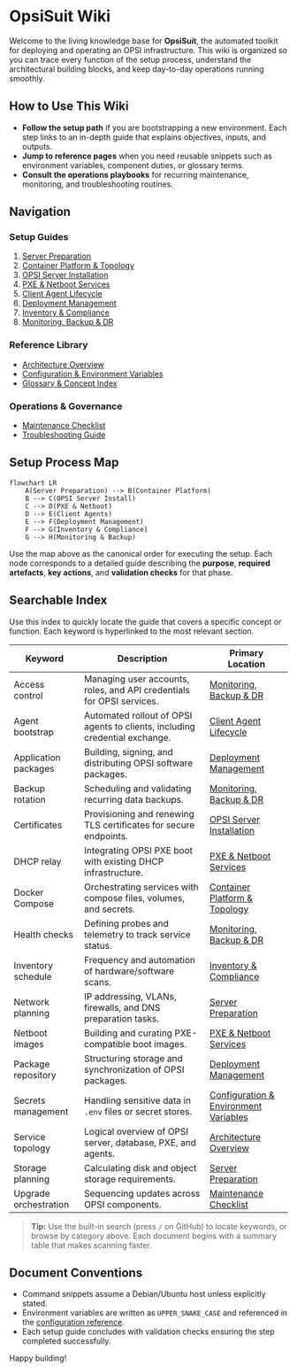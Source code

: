 # OpsiSuit Wiki

Welcome to the living knowledge base for **OpsiSuit**, the automated toolkit for deploying and operating an OPSI infrastructure. This wiki is organized so you can trace every function of the setup process, understand the architectural building blocks, and keep day-to-day operations running smoothly.

## How to Use This Wiki
- **Follow the setup path** if you are bootstrapping a new environment. Each step links to an in-depth guide that explains objectives, inputs, and outputs.
- **Jump to reference pages** when you need reusable snippets such as environment variables, component duties, or glossary terms.
- **Consult the operations playbooks** for recurring maintenance, monitoring, and troubleshooting routines.

## Navigation

### Setup Guides
1. [Server Preparation](setup/01-server-preparation.md)
2. [Container Platform & Topology](setup/02-container-platform.md)
3. [OPSI Server Installation](setup/03-opsi-server-installation.md)
4. [PXE & Netboot Services](setup/04-pxe-netboot.md)
5. [Client Agent Lifecycle](setup/05-client-agents.md)
6. [Deployment Management](setup/06-deployment-management.md)
7. [Inventory & Compliance](setup/07-inventory-compliance.md)
8. [Monitoring, Backup & DR](setup/08-monitoring-backup.md)

### Reference Library
- [Architecture Overview](reference/architecture-overview.md)
- [Configuration & Environment Variables](reference/configuration-reference.md)
- [Glossary & Concept Index](reference/glossary.md)

### Operations & Governance
- [Maintenance Checklist](operations/maintenance-checklist.md)
- [Troubleshooting Guide](operations/troubleshooting.md)

## Setup Process Map
```mermaid
flowchart LR
    A(Server Preparation) --> B(Container Platform)
    B --> C(OPSI Server Install)
    C --> D(PXE & Netboot)
    D --> E(Client Agents)
    E --> F(Deployment Management)
    F --> G(Inventory & Compliance)
    G --> H(Monitoring & Backup)
```
Use the map above as the canonical order for executing the setup. Each node corresponds to a detailed guide describing the **purpose**, **required artefacts**, **key actions**, and **validation checks** for that phase.

## Searchable Index
Use this index to quickly locate the guide that covers a specific concept or function. Each keyword is hyperlinked to the most relevant section.

| Keyword | Description | Primary Location |
| --- | --- | --- |
| Access control | Managing user accounts, roles, and API credentials for OPSI services. | [Monitoring, Backup & DR](setup/08-monitoring-backup.md#security-hardening--access-control) |
| Agent bootstrap | Automated rollout of OPSI agents to clients, including credential exchange. | [Client Agent Lifecycle](setup/05-client-agents.md#bootstrap-and-enrolment) |
| Application packages | Building, signing, and distributing OPSI software packages. | [Deployment Management](setup/06-deployment-management.md#application-package-workflow) |
| Backup rotation | Scheduling and validating recurring data backups. | [Monitoring, Backup & DR](setup/08-monitoring-backup.md#backup-rotation-and-disaster-recovery) |
| Certificates | Provisioning and renewing TLS certificates for secure endpoints. | [OPSI Server Installation](setup/03-opsi-server-installation.md#secure-the-configapi--web-ui) |
| DHCP relay | Integrating OPSI PXE boot with existing DHCP infrastructure. | [PXE & Netboot Services](setup/04-pxe-netboot.md#dhcp-integration-options) |
| Docker Compose | Orchestrating services with compose files, volumes, and secrets. | [Container Platform & Topology](setup/02-container-platform.md#docker-compose-implementation) |
| Health checks | Defining probes and telemetry to track service status. | [Monitoring, Backup & DR](setup/08-monitoring-backup.md#health-and-availability-checks) |
| Inventory schedule | Frequency and automation of hardware/software scans. | [Inventory & Compliance](setup/07-inventory-compliance.md#inventory-scheduling) |
| Network planning | IP addressing, VLANs, firewalls, and DNS preparation tasks. | [Server Preparation](setup/01-server-preparation.md#network-foundation) |
| Netboot images | Building and curating PXE-compatible boot images. | [PXE & Netboot Services](setup/04-pxe-netboot.md#netboot-image-workflow) |
| Package repository | Structuring storage and synchronization of OPSI packages. | [Deployment Management](setup/06-deployment-management.md#repository-structure) |
| Secrets management | Handling sensitive data in `.env` files or secret stores. | [Configuration & Environment Variables](reference/configuration-reference.md#secrets-management-patterns) |
| Service topology | Logical overview of OPSI server, database, PXE, and agents. | [Architecture Overview](reference/architecture-overview.md#service-topology) |
| Storage planning | Calculating disk and object storage requirements. | [Server Preparation](setup/01-server-preparation.md#storage-planning) |
| Upgrade orchestration | Sequencing updates across OPSI components. | [Maintenance Checklist](operations/maintenance-checklist.md#upgrade-orchestration) |

> **Tip:** Use the built-in search (press `/` on GitHub) to locate keywords, or browse by category above. Each document begins with a summary table that makes scanning faster.

## Document Conventions
- Command snippets assume a Debian/Ubuntu host unless explicitly stated.
- Environment variables are written as `UPPER_SNAKE_CASE` and referenced in the [configuration reference](reference/configuration-reference.md).
- Each setup guide concludes with validation checks ensuring the step completed successfully.

Happy building!
